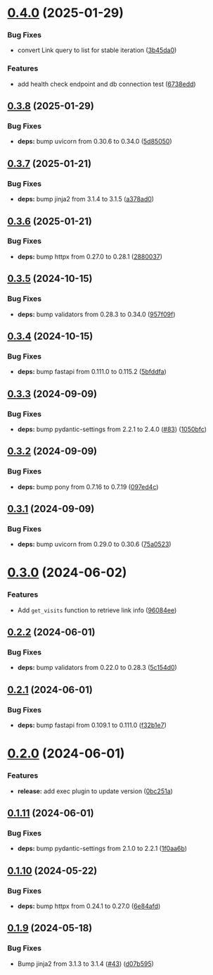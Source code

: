 # [0.4.0](https://github.com/dorogoy/l1nkZip/compare/v0.3.8...v0.4.0) (2025-01-29)


### Bug Fixes

* convert Link query to list for stable iteration ([3b45da0](https://github.com/dorogoy/l1nkZip/commit/3b45da064a4f3b18b06e585a89bf768528291649))


### Features

* add health check endpoint and db connection test ([6738edd](https://github.com/dorogoy/l1nkZip/commit/6738edd6c79a7501e606266641d89ba740710d89))

## [0.3.8](https://github.com/dorogoy/l1nkZip/compare/v0.3.7...v0.3.8) (2025-01-29)


### Bug Fixes

* **deps:** bump uvicorn from 0.30.6 to 0.34.0 ([5d85050](https://github.com/dorogoy/l1nkZip/commit/5d8505010b3b91d34a910aafee7256f812fb646e))

## [0.3.7](https://github.com/dorogoy/l1nkZip/compare/v0.3.6...v0.3.7) (2025-01-21)


### Bug Fixes

* **deps:** bump jinja2 from 3.1.4 to 3.1.5 ([a378ad0](https://github.com/dorogoy/l1nkZip/commit/a378ad07cfa45da51ff93ae37416c71e3e15179b))

## [0.3.6](https://github.com/dorogoy/l1nkZip/compare/v0.3.5...v0.3.6) (2025-01-21)


### Bug Fixes

* **deps:** bump httpx from 0.27.0 to 0.28.1 ([2880037](https://github.com/dorogoy/l1nkZip/commit/2880037083b5d9d16732a1ee0ae9af523885093b))

## [0.3.5](https://github.com/dorogoy/l1nkZip/compare/v0.3.4...v0.3.5) (2024-10-15)


### Bug Fixes

* **deps:** bump validators from 0.28.3 to 0.34.0 ([957f09f](https://github.com/dorogoy/l1nkZip/commit/957f09f18ec5ed9823aec5a2e7e96a6144c32fc0))

## [0.3.4](https://github.com/dorogoy/l1nkZip/compare/v0.3.3...v0.3.4) (2024-10-15)


### Bug Fixes

* **deps:** bump fastapi from 0.111.0 to 0.115.2 ([5bfddfa](https://github.com/dorogoy/l1nkZip/commit/5bfddfae934516a501a7f908e8f797e8ad46eb60))

## [0.3.3](https://github.com/dorogoy/l1nkZip/compare/v0.3.2...v0.3.3) (2024-09-09)


### Bug Fixes

* **deps:** bump pydantic-settings from 2.2.1 to 2.4.0 ([#83](https://github.com/dorogoy/l1nkZip/issues/83)) ([1050bfc](https://github.com/dorogoy/l1nkZip/commit/1050bfced2251e5fd96acd52c5a84d52257312a0))

## [0.3.2](https://github.com/dorogoy/l1nkZip/compare/v0.3.1...v0.3.2) (2024-09-09)


### Bug Fixes

* **deps:** bump pony from 0.7.16 to 0.7.19 ([097ed4c](https://github.com/dorogoy/l1nkZip/commit/097ed4c0d7ef25487a18b4e5e3f6aadc29e1bbe4))

## [0.3.1](https://github.com/dorogoy/l1nkZip/compare/v0.3.0...v0.3.1) (2024-09-09)


### Bug Fixes

* **deps:** bump uvicorn from 0.29.0 to 0.30.6 ([75a0523](https://github.com/dorogoy/l1nkZip/commit/75a05237de40a10d7e9dde9802d325b6c0c195bc))

# [0.3.0](https://github.com/dorogoy/l1nkZip/compare/v0.2.2...v0.3.0) (2024-06-02)


### Features

* Add `get_visits` function to retrieve link info ([96084ee](https://github.com/dorogoy/l1nkZip/commit/96084eed92aa69ba589615f432b7054f36097ca5))

## [0.2.2](https://github.com/dorogoy/l1nkZip/compare/v0.2.1...v0.2.2) (2024-06-01)


### Bug Fixes

* **deps:** bump validators from 0.22.0 to 0.28.3 ([5c154d0](https://github.com/dorogoy/l1nkZip/commit/5c154d01d4075dda0de0efa783929c802b25ceca))

## [0.2.1](https://github.com/dorogoy/l1nkZip/compare/v0.2.0...v0.2.1) (2024-06-01)


### Bug Fixes

* **deps:** bump fastapi from 0.109.1 to 0.111.0 ([f32b1e7](https://github.com/dorogoy/l1nkZip/commit/f32b1e79f64c2f1fd560002b94c5d3de8a223f55))

# [0.2.0](https://github.com/dorogoy/l1nkZip/compare/v0.1.11...v0.2.0) (2024-06-01)


### Features

* **release:** add exec plugin to update version ([0bc251a](https://github.com/dorogoy/l1nkZip/commit/0bc251ae938425b01eaa89c55cfd0be9c93f85db))

## [0.1.11](https://github.com/dorogoy/l1nkZip/compare/v0.1.10...v0.1.11) (2024-06-01)


### Bug Fixes

* **deps:** bump pydantic-settings from 2.1.0 to 2.2.1 ([1f0aa6b](https://github.com/dorogoy/l1nkZip/commit/1f0aa6bc001953dc5b6cd819e89b8e4903a45cdc))

## [0.1.10](https://github.com/dorogoy/l1nkZip/compare/v0.1.9...v0.1.10) (2024-05-22)


### Bug Fixes

* **deps:** bump httpx from 0.24.1 to 0.27.0 ([6e84afd](https://github.com/dorogoy/l1nkZip/commit/6e84afdfa6b8fb3abecce2647aa050454f0f41d9))

## [0.1.9](https://github.com/dorogoy/l1nkZip/compare/v0.1.8...v0.1.9) (2024-05-18)


### Bug Fixes

* Bump jinja2 from 3.1.3 to 3.1.4 ([#43](https://github.com/dorogoy/l1nkZip/issues/43)) ([d07b595](https://github.com/dorogoy/l1nkZip/commit/d07b5952a63c5eb6aff6a35202912178a2a96f6b))
